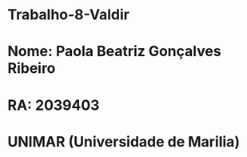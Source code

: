 # Trabalho-8-Valdir
# Nome: Paola Beatriz Gonçalves Ribeiro
# RA: 2039403
# UNIMAR (Universidade de Marilia)

